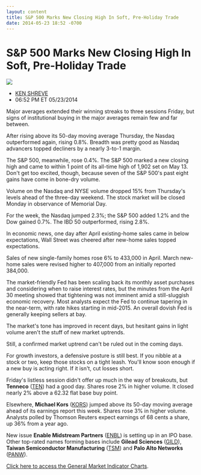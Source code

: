 ```yaml
---
layout: content
title: S&P 500 Marks New Closing High In Soft, Pre-Holiday Trade
date: 2014-05-23 18:52 -0700
---
```



S&P 500 Marks New Closing High In Soft, Pre-Holiday Trade
==========================================================


![](https://www.investors.com/wp-content/uploads/ibd-migrated-images/MPv_140527_635364564834444111.png)

* [KEN SHREVE](https://www.investors.com/author/shrevek/ "Posts by KEN SHREVE")
* 06:52 PM ET 05/23/2014




Major averages extended their winning streaks to three sessions Friday, but signs of institutional buying in the major averages remain few and far between.


After rising above its 50-day moving average Thursday, the Nasdaq outperformed again, rising 0.8%. Breadth was pretty good as Nasdaq advancers topped decliners by a nearly 3-to-1 margin.


The S&P 500, meanwhile, rose 0.4%. The S&P 500 marked a new closing high and came to within 1 point of its all-time high of 1,902 set on May 13. Don't get too excited, though, because seven of the S&P 500's past eight gains have come in bone-dry volume.


Volume on the Nasdaq and NYSE volume dropped 15% from Thursday's levels ahead of the three-day weekend. The stock market will be closed Monday in observance of Memorial Day.


For the week, the Nasdaq jumped 2.3%; the S&P 500 added 1.2% and the Dow gained 0.7%. The IBD 50 outperformed, rising 2.8%.


In economic news, one day after April existing-home sales came in below expectations, Wall Street was cheered after new-home sales topped expectations.


Sales of new single-family homes rose 6% to 433,000 in April. March new-home sales were revised higher to 407,000 from an initially reported 384,000.


The market-friendly Fed has been scaling back its monthly asset purchases and considering when to raise interest rates, but the minutes from the April 30 meeting showed that tightening was not imminent amid a still-sluggish economic recovery. Most analysts expect the Fed to continue tapering in the near-term, with rate hikes starting in mid-2015. An overall dovish Fed is generally keeping sellers at bay.


The market's tone has improved in recent days, but hesitant gains in light volume aren't the stuff of new market uptrends.


Still, a confirmed market uptrend can't be ruled out in the coming days.


For growth investors, a defensive posture is still best. If you nibble at a stock or two, keep those stocks on a tight leash. You'll know soon enough if a new buy is acting right. If it isn't, cut losses short.


Friday's listless session didn't offer up much in the way of breakouts, but **Tenneco** ([TEN](https://research.investors.com/quote.aspx?symbol=TEN)) had a good day. Shares rose 2% in higher volume. It closed nearly 2% above a 62.32 flat base buy point.


Elsewhere, **Michael Kors** ([KORS](https://research.investors.com/quote.aspx?symbol=KORS)) jumped above its 50-day moving average ahead of its earnings report this week. Shares rose 3% in higher volume. Analysts polled by Thomson Reuters expect earnings of 68 cents a share, up 36% from a year ago.


New issue **Enable Midstream Partners** ([ENBL](https://research.investors.com/quote.aspx?symbol=ENBL)) is setting up in an IPO base. Other top-rated names forming bases include **Gilead Sciences** ([GILD](https://research.investors.com/quote.aspx?symbol=GILD)), **Taiwan Semiconductor Manufacturing** ([TSM](https://research.investors.com/quote.aspx?symbol=TSM)) and **Palo Alto Networks** ([PANW](https://research.investors.com/quote.aspx?symbol=PANW)).


[Click here to access the General Market Indicator Charts](https://www.investors.com/pdf/GMI_052714.pdf).




